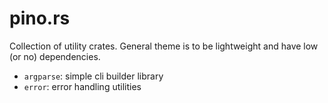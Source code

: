 
# pino.rs

Collection of utility crates. General theme is to be lightweight and have low
(or no) dependencies.

- `argparse`: simple cli builder library
- `error`: error handling utilities

